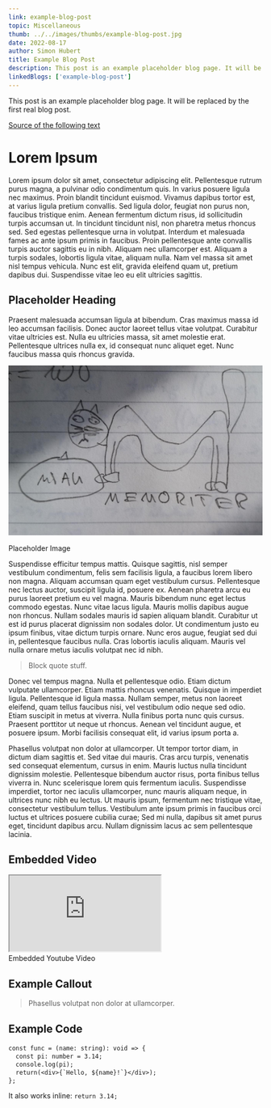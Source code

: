 ```yaml
---
link: example-blog-post
topic: Miscellaneous
thumb: ../../images/thumbs/example-blog-post.jpg
date: 2022-08-17
author: Simon Hubert
title: Example Blog Post
description: This post is an example placeholder blog page. It will be replaced by the first real blog post.
linkedBlogs: ['example-blog-post']
---
```


This post is an example placeholder blog page. It will be replaced by the first real blog post.

[Source of the following text](https://www.lipsum.com/feed/html)
            
# Lorem Ipsum

Lorem ipsum dolor sit amet, consectetur adipiscing elit. Pellentesque rutrum purus magna, a pulvinar odio condimentum quis. In varius posuere ligula nec maximus. Proin blandit tincidunt euismod. Vivamus dapibus tortor est, at varius ligula pretium convallis. Sed ligula dolor, feugiat non purus non, faucibus tristique enim. Aenean fermentum dictum risus, id sollicitudin turpis accumsan ut. In tincidunt tincidunt nisl, non pharetra metus rhoncus sed. Sed egestas pellentesque urna in volutpat. Interdum et malesuada fames ac ante ipsum primis in faucibus. Proin pellentesque ante convallis turpis auctor sagittis eu in nibh. Aliquam nec ullamcorper est. Aliquam a turpis sodales, lobortis ligula vitae, aliquam nulla. Nam vel massa sit amet nisl tempus vehicula. Nunc est elit, gravida eleifend quam ut, pretium dapibus dui. Suspendisse vitae leo eu elit ultricies sagittis.

## Placeholder Heading

Praesent malesuada accumsan ligula at bibendum. Cras maximus massa id leo accumsan facilisis. Donec auctor laoreet tellus vitae volutpat. Curabitur vitae ultricies est. Nulla eu ultricies massa, sit amet molestie erat. Pellentesque ultrices nulla ex, id consequat nunc aliquet eget. Nunc faucibus massa quis rhoncus gravida.

![placeholder](../../images/blog/example-blog-post.jpg)
<figcaption>Placeholder Image</figcaption>

Suspendisse efficitur tempus mattis. Quisque sagittis, nisl semper vestibulum condimentum, felis sem facilisis ligula, a faucibus lorem libero non magna. Aliquam accumsan quam eget vestibulum cursus. Pellentesque nec lectus auctor, suscipit ligula id, posuere ex. Aenean pharetra arcu eu purus laoreet pretium eu vel magna. Mauris bibendum nunc eget lectus commodo egestas. Nunc vitae lacus ligula. Mauris mollis dapibus augue non rhoncus. Nullam sodales mauris id sapien aliquam blandit. Curabitur ut est id purus placerat dignissim non sodales dolor. Ut condimentum justo eu ipsum finibus, vitae dictum turpis ornare. Nunc eros augue, feugiat sed dui in, pellentesque faucibus nulla. Cras lobortis iaculis aliquam. Mauris vel nulla ornare metus iaculis volutpat nec id nibh.

> Block quote stuff.

Donec vel tempus magna. Nulla et pellentesque odio. Etiam dictum vulputate ullamcorper. Etiam mattis rhoncus venenatis. Quisque in imperdiet ligula. Pellentesque id ligula massa. Nullam semper, metus non laoreet eleifend, quam tellus faucibus nisi, vel vestibulum odio neque sed odio. Etiam suscipit in metus at viverra. Nulla finibus porta nunc quis cursus. Praesent porttitor ut neque ut rhoncus. Aenean vel tincidunt augue, et posuere ipsum. Morbi facilisis consequat elit, id varius ipsum porta a.

Phasellus volutpat non dolor at ullamcorper. Ut tempor tortor diam, in dictum diam sagittis et. Sed vitae dui mauris. Cras arcu turpis, venenatis sed consequat elementum, cursus in enim. Mauris luctus nulla tincidunt dignissim molestie. Pellentesque bibendum auctor risus, porta finibus tellus viverra in. Nunc scelerisque lorem quis fermentum iaculis. Suspendisse imperdiet, tortor nec iaculis ullamcorper, nunc mauris aliquam neque, in ultrices nunc nibh eu lectus. Ut mauris ipsum, fermentum nec tristique vitae, consectetur vestibulum tellus. Vestibulum ante ipsum primis in faucibus orci luctus et ultrices posuere cubilia curae; Sed mi nulla, dapibus sit amet purus eget, tincidunt dapibus arcu. Nullam dignissim lacus ac sem pellentesque lacinia.

## Embedded Video

<iframe src='https://www.youtube-nocookie.com/embed/WXuK6gekU1Y' allowfullscreen></iframe>
<figcaption>Embedded Youtube Video</figcaption>

## Example Callout

<blockquote class='callout'>
Phasellus volutpat non dolor at ullamcorper.
</blockquote>

## Example Code
```tsx
const func = (name: string): void => {
  const pi: number = 3.14;
  console.log(pi);
  return(<div>{`Hello, ${name}!`}</div>);
};
```

It also works inline: `return 3.14;`